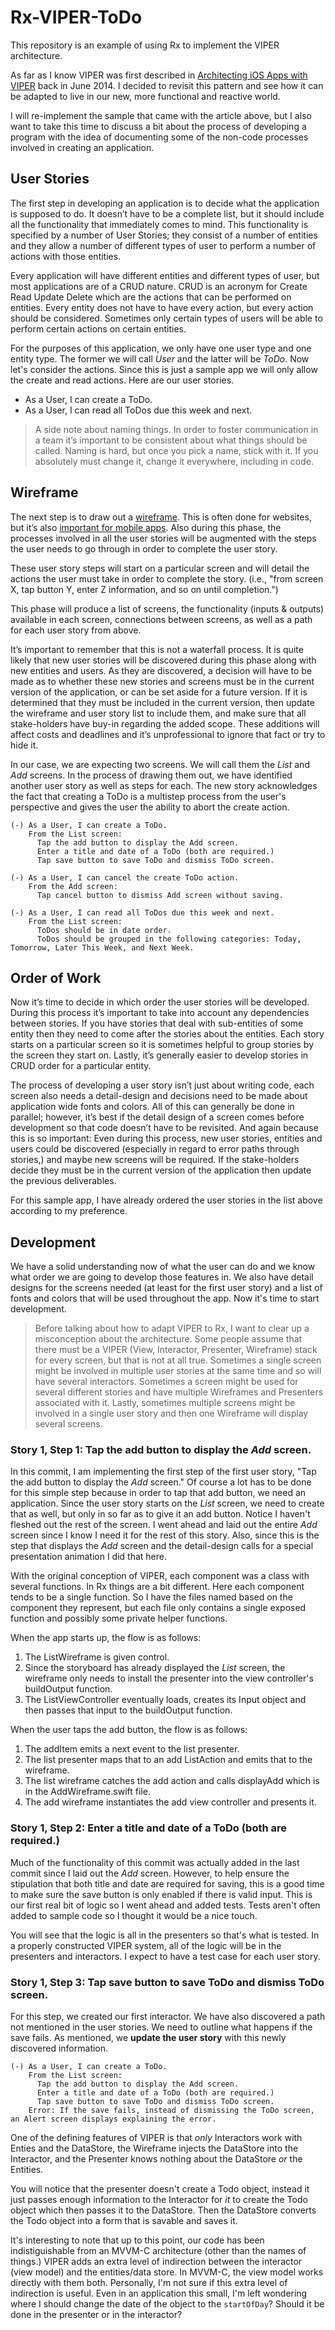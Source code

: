 # Rx-VIPER-ToDo

This repository is an example of using Rx to implement the VIPER architecture.

As far as I know VIPER was first described in [Architecting iOS Apps with VIPER](https://www.objc.io/issues/13-architecture/viper/) back in June 2014. I decided to revisit this pattern and see how it can be adapted to live in our new, more functional and reactive world.

I will re-implement the sample that came with the article above, but I also want to take this time to discuss a bit about the process of developing a program with the idea of documenting some of the non-code processes involved in creating an application.

## User Stories

The first step in developing an application is to decide what the application is supposed to do. It doesn’t have to be a complete list, but it should include all the functionality that immediately comes to mind. This functionality is specified by a number of User Stories; they consist of a number of entities and they allow a number of different types of user to perform a number of actions with those entities.

Every application will have different entities and different types of user, but most applications are of a CRUD nature. CRUD is an acronym for Create Read Update Delete which are the actions that can be performed on entities. Every entity does not have to have every action, but every action should be considered. Sometimes only certain types of users will be able to perform certain actions on certain entities.

For the purposes of this application, we only have one user type and one entity type. The former we will call _User_ and the latter will be _ToDo_.  Now let's consider the actions. Since this is just a sample app we will only allow the create and read actions. Here are our user stories.

* As a User, I can create a ToDo.
* As a User, I can read all ToDos due this week and next.

> A side note about naming things. In order to foster communication in a team it’s important to be consistent about what things should be called. Naming is hard, but once you pick a name, stick with it. If you absolutely must change it, change it everywhere, including in code.

## Wireframe

The next step is to draw out a [wireframe](https://en.wikipedia.org/wiki/Website_wireframe). This is often done for websites, but it’s also [important for mobile apps](https://www.upwork.com/hiring/for-clients/importance-of-wireframing-mobile-apps/). Also during this phase, the processes involved in all the user stories will be augmented with the steps the user needs to go through in order to complete the user story.

These user story steps will start on a particular screen and will detail the actions the user must take in order to complete the story. (i.e., "from screen X, tap button Y, enter Z information, and so on until completion.")

This phase will produce a list of screens, the functionality (inputs & outputs) available in each screen, connections between screens, as well as a path for each user story from above.

It’s important to remember that this is not a waterfall process. It is quite likely that new user stories will be discovered during this phase along with new entities and users. As they are discovered, a decision will have to be made as to whether these new stories and screens must be in the current version of the application, or can be set aside for a future version. If it is determined that they must be included in the current version, then update the wireframe and user story list to include them, and make sure that all stake-holders have buy-in regarding the added scope. These additions will affect costs and deadlines and it’s unprofessional to ignore that fact or try to hide it.

In our case, we are expecting two screens. We will call them the _List_ and _Add_ screens. In the process of drawing them out, we have identified another user story as well as steps for each. The new story acknowledges the fact that creating a ToDo is a multistep process from the user's perspective and gives the user the ability to abort the create action.

```
(-) As a User, I can create a ToDo.
    From the List screen:
      Tap the add button to display the Add screen.
      Enter a title and date of a ToDo (both are required.)
      Tap save button to save ToDo and dismiss ToDo screen.

(-) As a User, I can cancel the create ToDo action.
    From the Add screen:
      Tap cancel button to dismiss Add screen without saving.

(-) As a User, I can read all ToDos due this week and next.
    From the List screen:
      ToDos should be in date order.
      ToDos should be grouped in the following categories: Today, Tomorrow, Later This Week, and Next Week.
```

## Order of Work

Now it’s time to decide in which order the user stories will be developed. During this process it’s important to take into account any dependencies between stories. If you have stories that deal with sub-entities of some entity then they need to come after the stories about the entities. Each story starts on a particular screen so it is sometimes helpful to group stories by the screen they start on. Lastly, it’s generally easier to develop stories in CRUD order for a particular entity.

The process of developing a user story isn’t just about writing code, each screen also needs a detail-design and decisions need to be made about application wide fonts and colors. All of this can generally be done in parallel; however, it’s best if the detail design of a screen comes before development so that code doesn’t have to be revisited.
And again because this is so important: Even during this process, new user stories, entities and users could be discovered (especially in regard to error paths through stories,) and maybe new screens will be required. If the stake-holders decide they must be in the current version of the application then update the previous deliverables.

For this sample app, I have already ordered the user stories in the list above according to my preference.

## Development

We have a solid understanding now of what the user can do and we know what order we are going to develop those features in. We also have detail designs for the screens needed (at least for the first user story) and a list of fonts and colors that will be used throughout the app. Now it's time to start development.

> Before talking about how to adapt VIPER to Rx, I want to clear up a misconception about the architecture. Some people assume that there must be a VIPER (View, Interactor, Presenter, Wireframe) stack for every screen, but that is not at all true. Sometimes a single screen might be involved in multiple user stories at the same time and so will have several interactors. Sometimes a screen might be used for several different stories and have multiple Wireframes and Presenters associated with it. Lastly, sometimes multiple screens might be involved in a single user story and then one Wireframe will display several screens.

### Story 1, Step 1: Tap the add button to display the _Add_ screen.

In this commit, I am implementing the first step of the first user story, "Tap the add button to display the _Add_ screen." Of course a lot has to be done for this simple step because in order to tap that add button, we need an application. Since the user story starts on the _List_ screen, we need to create that as well, but only in so far as to give it an add button. Notice I haven't fleshed out the rest of the screen. I went ahead and laid out the entire _Add_ screen since I know I need it for the rest of this story. Also, since this is the step that displays the _Add_ screen and the detail-design calls for a special presentation animation I did that here.

With the original conception of VIPER, each component was a class with several functions. In Rx things are a bit different. Here each component tends to be a single function. So I have the files named based on the component they represent, but each file only contains a single exposed function and possibly some private helper functions.

When the app starts up, the flow is as follows:

1. The ListWireframe is given control.
2. Since the storyboard has already displayed the _List_ screen, the wireframe only needs to install the presenter into the view controller's buildOutput function.
3. The ListViewController eventually loads, creates its Input object and then passes that input to the buildOutput function.

When the user taps the add button, the flow is as follows:

1. The addItem emits a next event to the list presenter.
2. The list presenter maps that to an add ListAction and emits that to the wireframe.
3. The list wireframe catches the add action and calls displayAdd which is in the AddWireframe.swift file.
4. The add wireframe instantiates the add view controller and presents it.

### Story 1, Step 2: Enter a title and date of a ToDo (both are required.)

Much of the functionality of this commit was actually added in the last commit since I laid out the _Add_ screen. However, to help ensure the stipulation that both title and date are required for saving, this is a good time to make sure the save button is only enabled if there is valid input. This is our first real bit of logic so I went ahead and added tests. Tests aren't often added to sample code so I thought it would be a nice touch.

You will see that the logic is all in the presenters so that's what is tested. In a properly constructed VIPER system, all of the logic will be in the presenters and interactors. I expect to have a test case for each user story.

### Story 1, Step 3: Tap save button to save ToDo and dismiss ToDo screen.

For this step, we created our first interactor. We have also discovered a path not mentioned in the user stories. We need to outline what happens if the save fails. As mentioned, we **update the user story** with this newly discovered information.

```
(-) As a User, I can create a ToDo.
    From the List screen:
      Tap the add button to display the Add screen.
      Enter a title and date of a ToDo (both are required.)
      Tap save button to save ToDo and dismiss ToDo screen.
    Error: If the save fails, instead of dismissing the ToDo screen, an Alert screen displays explaining the error.
```

One of the defining features of VIPER is that _only_ Interactors work with Enties and the DataStore, the Wireframe injects the DataStore into the Interactor, and the Presenter knows nothing about the DataStore _or_ the Entities. 

You will notice that the presenter doesn't create a Todo object, instead it just passes enough information to the Interactor for _it_ to create the Todo object which then passes it to the DataStore. Then the DataStore converts the Todo object into a form that is savable and saves it.

It's interesting to note that up to this point, our code has been indistiguishable from an MVVM-C architecture (other than the names of things.) VIPER adds an extra level of indirection between the interactor (view model) and the entities/data store. In MVVM-C, the view model works directly with them both. Personally, I'm not sure if this extra level of indirection is useful. Even in an application this small, I'm left wondering where I should change the date of the object to the `startOfDay`? Should it be done in the presenter or in the interactor?
